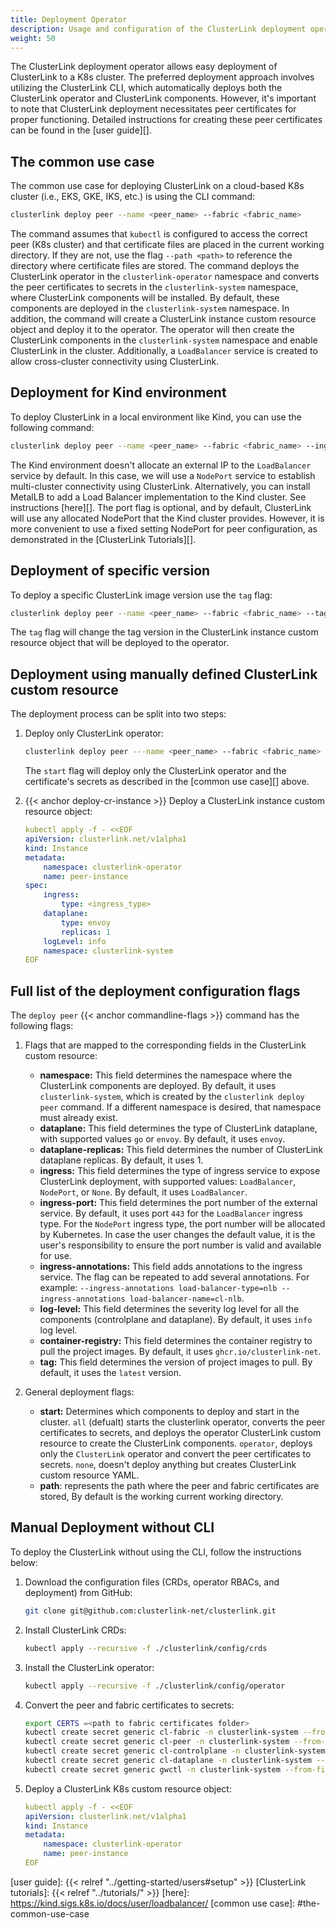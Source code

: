 ```yaml
---
title: Deployment Operator
description: Usage and configuration of the ClusterLink deployment operator
weight: 50
---
```


The ClusterLink deployment operator allows easy deployment of ClusterLink to a K8s cluster.
The preferred deployment approach involves utilizing the ClusterLink CLI,
which automatically deploys both the ClusterLink operator and ClusterLink components.
However, it's important to note that ClusterLink deployment necessitates peer certificates for proper functioning.
Detailed instructions for creating these peer certificates can be found in the [user guide][].

## The common use case

The common use case for deploying ClusterLink on a cloud-based K8s cluster (i.e., EKS, GKE, IKS, etc.) is using the CLI command:

```sh
clusterlink deploy peer --name <peer_name> --fabric <fabric_name>
```

The command assumes that `kubectl` is configured to access the correct peer (K8s cluster)
and that certificate files are placed in the current working directory.
If they are not, use the flag `--path <path>` to reference the directory where certificate files are stored.
The command deploys the ClusterLink operator in the `clusterlink-operator` namespace and converts
the peer certificates to secrets in the `clusterlink-system` namespace, where ClusterLink components will be installed.
By default, these components are deployed in the `clusterlink-system` namespace.
In addition, the command will create a ClusterLink instance custom resource object and deploy it to the operator.
The operator will then create the ClusterLink components in the `clusterlink-system` namespace and enable ClusterLink in the cluster.
Additionally, a `LoadBalancer` service is created to allow cross-cluster connectivity using ClusterLink.

## Deployment for Kind environment

To deploy ClusterLink in a local environment like Kind, you can use the following command:

```sh
clusterlink deploy peer --name <peer_name> --fabric <fabric_name> --ingress=NodePort --ingress-port=30443
```

The Kind environment doesn't allocate an external IP to the `LoadBalancer` service by default.
In this case, we will use a `NodePort` service to establish multi-cluster connectivity using ClusterLink.
Alternatively, you can install MetalLB to add a Load Balancer implementation to the Kind cluster. See instructions
[here][].
The port flag is optional, and by default, ClusterLink will use any allocated NodePort that the Kind cluster provides.
However, it is more convenient to use a fixed setting NodePort for peer configuration, as demonstrated in the
[ClusterLink Tutorials][].

## Deployment of specific version

To deploy a specific ClusterLink image version use the `tag` flag:

```sh
clusterlink deploy peer --name <peer_name> --fabric <fabric_name> --tag <version_tag>
```

The `tag` flag will change the tag version in the ClusterLink instance custom resource object that will be deployed to the operator.

## Deployment using manually defined ClusterLink custom resource

The deployment process can be split into two steps:

1. Deploy only ClusterLink operator:

    ```sh
    clusterlink deploy peer ---name <peer_name> --fabric <fabric_name> --start operator
    ```

    The `start` flag will deploy only the ClusterLink operator and the certificate's secrets as described in the [common use case][] above.

2. {{< anchor deploy-cr-instance >}} Deploy a ClusterLink instance custom resource object:

    ```yaml
    kubectl apply -f - <<EOF
    apiVersion: clusterlink.net/v1alpha1
    kind: Instance
    metadata:
        namespace: clusterlink-operator
        name: peer-instance
    spec:
        ingress:
            type: <ingress_type>
        dataplane:
            type: envoy
            replicas: 1
        logLevel: info
        namespace: clusterlink-system
    EOF
    ```

## Full list of the deployment configuration flags

The `deploy peer` {{< anchor commandline-flags >}} command has the following flags:

1. Flags that are mapped to the corresponding fields in the ClusterLink custom resource:

   - **namespace:** This field determines the namespace where the ClusterLink components are deployed.
    By default, it uses `clusterlink-system`, which is created by the `clusterlink deploy peer` command.
    If a different namespace is desired, that namespace must already exist.
   - **dataplane:** This field determines the type of ClusterLink dataplane, with supported values `go` or `envoy`. By default, it uses `envoy`.
   - **dataplane-replicas:** This field determines the number of ClusterLink dataplane replicas. By default, it uses 1.
   - **ingress:** This field determines the type of ingress service to expose ClusterLink deployment,
     with supported values: `LoadBalancer`, `NodePort`, or `None`. By default, it uses `LoadBalancer`.
   - **ingress-port:** This field determines the port number of the external service.
     By default, it uses port `443` for the `LoadBalancer` ingress type.
     For the `NodePort` ingress type, the port number will be allocated by Kubernetes.
     In case the user changes the default value, it is the user's responsibility to ensure the port number is valid and available for use.
   - **ingress-annotations:** This field adds annotations to the ingress service.
   The flag can be repeated to add several annotations. For example: `--ingress-annotations load-balancer-type=nlb --ingress-annotations load-balancer-name=cl-nlb`.
   - **log-level:** This field determines the severity log level for all the components (controlplane and dataplane).
     By default, it uses `info` log level.
   - **container-registry:** This field determines the container registry to pull the project images.
     By default, it uses `ghcr.io/clusterlink-net`.
   - **tag:** This field determines the version of project images to pull. By default, it uses the `latest` version.

2. General deployment flags:
   - **start:** Determines which components to deploy and start in the cluster.
        `all` (defualt) starts the clusterlink operator, converts the peer certificates to secrets,
        and deploys the operator ClusterLink custom resource to create the ClusterLink components.
        `operator`, deploys only the `ClusterLink` operator and convert the peer certificates to secrets.
        `none`, doesn't deploy anything but creates ClusterLink custom resource YAML.
   - **path**: represents the path where the peer and fabric certificates are stored,
        By default is the working current working directory.

## Manual Deployment without CLI

To deploy the ClusterLink without using the CLI, follow the instructions below:

1. Download the configuration files (CRDs, operator RBACs, and deployment) from GitHub:

    ```sh
    git clone git@github.com:clusterlink-net/clusterlink.git
    ```

2. Install ClusterLink CRDs:

    ```sh
    kubectl apply --recursive -f ./clusterlink/config/crds
    ```

3. Install the ClusterLink operator:

    ```sh
    kubectl apply --recursive -f ./clusterlink/config/operator
    ```

4. Convert the peer and fabric certificates to secrets:

    ```sh
    export CERTS =<path to fabric certificates folder>
    kubectl create secret generic cl-fabric -n clusterlink-system --from-file=ca=$CERTS /cert.pem
    kubectl create secret generic cl-peer -n clusterlink-system --from-file=ca=$CERTS /peer1/cert.pem
    kubectl create secret generic cl-controlplane -n clusterlink-system --from-file=cert=$CERTS /peer1/controlplane/cert.pem --from-file=key=$CERTS /peer1/controlplane/key.pem
    kubectl create secret generic cl-dataplane -n clusterlink-system --from-file=cert=$CERTS /peer1/dataplane/cert.pem --from-file=key=$CERTS /peer1/dataplane/key.pem
    kubectl create secret generic gwctl -n clusterlink-system --from-file=cert=$CERTS /peer1/gwctl/cert.pem --from-file=key=$CERTS /peer1/gwctl/key.pem
    ```

5. Deploy a ClusterLink K8s custom resource object:

    ```yaml
    kubectl apply -f - <<EOF
    apiVersion: clusterlink.net/v1alpha1
    kind: Instance
    metadata:
        namespace: clusterlink-operator
        name: peer-instance
    EOF
    ```

[user guide]: {{< relref "../getting-started/users#setup" >}}
[ClusterLink tutorials]: {{< relref "../tutorials/" >}} 
[here]: https://kind.sigs.k8s.io/docs/user/loadbalancer/
[common use case]: #the-common-use-case
